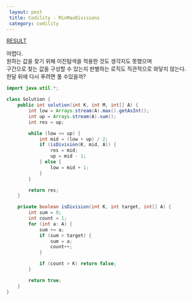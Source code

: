 ```yaml
--- 
 layout: post
 title: Codility - MinMaxDivisions
 category: codility
---
```


[RESULT](https://app.codility.com/demo/results/training3MEQQJ-B5R)

어렵다.  
원하는 값을 찾기 위해 이진탐색을 적용한 것도 생각지도 못했으며  
구간으로 찾는 값을 구성할 수 있는지 판별하는 로직도 직관적으로 와닿지 않는다.  
한달 뒤에 다시 푸려면 풀 수있을까?  

```java
import java.util.*;

class Solution {
    public int solution(int K, int M, int[] A) {
    	int low = Arrays.stream(A).max().getAsInt();
    	int up = Arrays.stream(A).sum();
    	int res = up;

    	while (low <= up) {
    		int mid = (low + up) / 2;
    		if (isDivision(K, mid, A)) {
    			res = mid;
    			up = mid - 1;
    		} else {
    			low = mid + 1;
    		}
    	}

    	return res;
    }

    private boolean isDivision(int K, int target, int[] A) {
    	int sum = 0;
    	int count = 1;
    	for (int a: A) {
    		sum += a;
    		if (sum > target) {
    			sum = a;
    			count++;
    		}

    		if (count > K) return false;
    	}

    	return true;
    }
}
```
